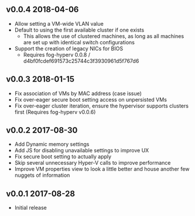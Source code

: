 ## v0.0.4 2018-04-06

- Allow setting a VM-wide VLAN value
- Default to using the first available cluster if one exists
  - This allows the use of clustered machines, as long as all machines are set up with identical switch configurations
- Support the creation of legacy NICs for BIOS
  - Requires fog-hyperv 0.0.8 / d4bf0fcdef691573c25744c3f3930961d5f767d6

## v0.0.3 2018-01-15

- Fix association of VMs by MAC address (case issue)
- Fix over-eager secure boot setting access on unpersisted VMs
- Fix over-eager cluster iteration, ensure the hypervisor supports clusters first (Requires fog-hyperv v0.0.6)

## v0.0.2 2017-08-30

- Add Dynamic memory settings
- Add JS for disabling unavailable settings to improve UX
- Fix secure boot setting to actually apply
- Skip several unnecessary Hyper-V calls to improve performance
- Improve VM properties view to look a little better and house another few nuggets of information

## v0.0.1 2017-08-28

- Initial release
